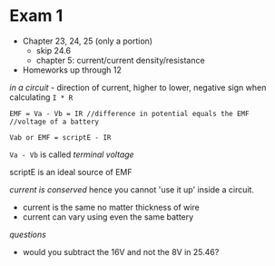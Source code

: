 # Exam 1

- Chapter 23, 24, 25 (only a portion)
  - skip 24.6
  - chapter 5: current/current density/resistance
- Homeworks up through 12

*in a circuit* - direction of current, higher to lower, negative sign when calculating `I * R`


    EMF = Va - Vb = IR //difference in potential equals the EMF
    //voltage of a battery

    Vab or EMF = scriptE - IR


`Va - Vb` is called *terminal voltage*

scriptE is an ideal source of EMF

*current is conserved* hence you cannot 'use it up' inside a circuit.
- current is the same no matter thickness of wire
- current can vary using even the same battery


*questions*
- would you subtract the 16V and not the 8V in 25.46?
